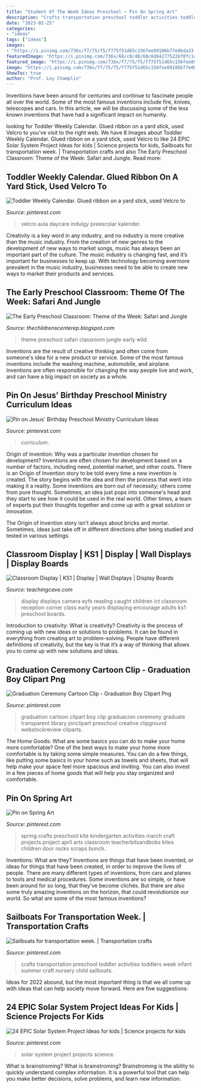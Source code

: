 ```yaml
---
title: "Student Of The Week Ideas Preschool ~ Pin On Spring Art"
description: "Crafts transportation preschool toddler activities toddlers week infant summer craft nursery child sailboats"
date: "2023-02-25"
categories:
- "ideas"
tags: ["ideas"]
images:
- "https://i.pinimg.com/736x/f7/75/f5/f775f51d65c156fee89106b77e0bda33.jpg"
featuredImage: "https://i.pinimg.com/736x/68/c8/d8/68c8d842775226f0fc1c7addb92576f5.jpg"
featured_image: "https://i.pinimg.com/736x/f7/75/f5/f775f51d65c156fee89106b77e0bda33.jpg"
image: "https://i.pinimg.com/736x/f7/75/f5/f775f51d65c156fee89106b77e0bda33.jpg"
ShowToc: true
author: "Prof. Loy Champlin"
---
```



Inventions have been around for centuries and continue to fascinate people all over the world. Some of the most famous inventions include fire, knives, telescopes and cars. In this article, we will be discussing some of the less known inventions that have had a significant impact on humanity.

	

		
looking for Toddler Weekly Calendar. Glued ribbon on a yard stick, used Velcro to you've visit to the right web. We have 8 Images about Toddler Weekly Calendar. Glued ribbon on a yard stick, used Velcro to like 24 EPIC Solar System Project Ideas for kids | Science projects for kids, Sailboats for transportation week. | Transportation crafts and also The Early Preschool Classroom: Theme of the Week: Safari and Jungle. Read more:
		
    
## Toddler Weekly Calendar. Glued Ribbon On A Yard Stick, Used Velcro To

<img loading=lazy src="https://i.pinimg.com/736x/2a/fd/20/2afd20fc61b2a047af9a94165fe0bd47--toddler-calendar-kids-calendar.jpg?b=t" onerror="this.onerror=null;this.src='https://tse1.mm.bing.net/th?id=OIP.bsChMb6JFJC5pR-XMDkv0AHaJ6&amp;pid=15.1';" alt="Toddler Weekly Calendar. Glued ribbon on a yard stick, used Velcro to">

_Source: pinterest.com_

>velcro aula daycare indulgy preescolar kalender. 

	

Creativity is a key word in any industry, and no industry is more creative than the music industry. From the creation of new genres to the development of new ways to market songs, music has always been an important part of the culture. The music industry is changing fast, and it’s important for businesses to keep up. With technology becoming evermore prevalent in the music industry, businesses need to be able to create new ways to market their products and services.

    
## The Early Preschool Classroom: Theme Of The Week: Safari And Jungle

<img loading=lazy src="http://2.bp.blogspot.com/-puJVJukYH9M/UUI2mAbQJ8I/AAAAAAAACQE/F3xG9xZ6Ahs/s1600/DSCN7430.JPG" onerror="this.onerror=null;this.src='https://tse3.mm.bing.net/th?id=OIP.KLOID_c4SyqTEAEYbGTHSAHaJ4&amp;pid=15.1';" alt="The Early Preschool Classroom: Theme of the Week: Safari and Jungle">

_Source: thechildrenscenterep.blogspot.com_

>theme preschool safari classroom jungle early wild. 

	

Inventions are the result of creative thinking and often come from someone's idea for a new product or service. Some of the most famous inventions include the washing machine, automobile, and airplane. Inventions are often responsible for changing the way people live and work, and can have a big impact on society as a whole.

    
## Pin On Jesus&#039; Birthday Preschool Ministry Curriculum Ideas

<img loading=lazy src="https://i.pinimg.com/736x/f7/75/f5/f775f51d65c156fee89106b77e0bda33.jpg" onerror="this.onerror=null;this.src='https://tse1.mm.bing.net/th?id=OIP.STciYHZFpqbQeMsbDWJ1WQHaLY&amp;pid=15.1';" alt="Pin on Jesus&#039; Birthday Preschool Ministry Curriculum Ideas">

_Source: pinterest.com_

>curriculum. 

	

Origin of invention: Why was a particular invention chosen for development?
Inventions are often chosen for development based on a number of factors, including need, potential market, and other costs. There is an Origin of Invention story to be told every time a new invention is created. The story begins with the idea and then the process that went into making it a reality. 
Some inventions are born out of necessity; others come from pure thought. Sometimes, an idea just pops into someone's head and they start to see how it could be used in the real world. Other times, a team of experts put their thoughts together and come up with a great solution or innovation. 

The Origin of Invention story isn't always about bricks and mortar. Sometimes, ideas just take off in different directions after being studied and tested in various settings.

    
## Classroom Display | KS1 | Display | Wall Displays | Display Boards

<img loading=lazy src="https://www.teachingcave.com/wp-content/uploads/2013/10/camera-display.jpg" onerror="this.onerror=null;this.src='https://tse3.mm.bing.net/th?id=OIP.pU3rLa6JaR5nqMcsoWyQQAHaJ4&amp;pid=15.1';" alt="Classroom Display | KS1 | Display | Wall Displays | Display Boards">

_Source: teachingcave.com_

>display displays camera eyfs reading caught children ict classroom reception corner class early years displaying encourage adults ks1 preschool boards. 

	

Introduction to creativity: What is creativity?
Creativity is the process of coming up with new ideas or solutions to problems. It can be found in everything from creating art to problem-solving. People have different definitions of creativity, but the key is that it’s a way of thinking that allows you to come up with new solutions and ideas.

    
## Graduation Ceremony Cartoon Clip - Graduation Boy Clipart Png

<img loading=lazy src="https://i.pinimg.com/736x/8b/27/df/8b27dfb14edcb0b798af1f129ea91b7f.jpg" onerror="this.onerror=null;this.src='https://tse1.mm.bing.net/th?id=OIP.ANgPKjxF3OFpZFk24KSXsAHaM1&amp;pid=15.1';" alt="Graduation Ceremony Cartoon Clip - Graduation Boy Clipart Png">

_Source: pinterest.com_

>graduation cartoon clipart boy clip graduacion ceremony graduate transparent library pinclipart preschool creative clipground webstockreview cliparts. 

	

The Home Goods: What are some basics you can do to make your home more comfortable?
One of the best ways to make your home more comfortable is by taking some simple measures. You can do a few things, like putting some basics in your home such as towels and sheets, that will help make your space feel more spacious and inviting. You can also invest in a few pieces of home goods that will help you stay organized and comfortable.

    
## Pin On Spring Art

<img loading=lazy src="https://i.pinimg.com/736x/60/e7/92/60e7925f0291fc21d3603d0750aea3bb--march-crafts-spring-crafts.jpg" onerror="this.onerror=null;this.src='https://tse3.mm.bing.net/th?id=OIP.k_X5p9v-vprq3gB82-shygHaJ4&amp;pid=15.1';" alt="Pin on Spring Art">

_Source: pinterest.com_

>spring crafts preschool kite kindergarten activities march craft projects project april arts classroom teacherbitsandbobs kites children door rocks scraps bunch. 

	

Inventions: What are they?
Inventions are things that have been invented, or ideas for things that have been created, in order to improve the lives of people. There are many different types of inventions, from cars and planes to tools and medical procedures. Some inventions are so simple, or have been around for so long, that they've become clichés. But there are also some truly amazing inventions on the horizon, that could revolutionize our world. So what are some of the most famous inventions?

    
## Sailboats For Transportation Week. | Transportation Crafts

<img loading=lazy src="https://i.pinimg.com/736x/53/ca/17/53ca171b6fe90487e6e73260a7acfd25--toddler-art-toddler-crafts.jpg" onerror="this.onerror=null;this.src='https://tse3.mm.bing.net/th?id=OIP.KcZULBnB2pCUn9VTKMisdAHaJ3&amp;pid=15.1';" alt="Sailboats for transportation week. | Transportation crafts">

_Source: pinterest.com_

>crafts transportation preschool toddler activities toddlers week infant summer craft nursery child sailboats. 

	

Ideas for 2022 abound, but the most important thing is that we all come up with ideas that can help society move forward. Here are five suggestions: 

    
## 24 EPIC Solar System Project Ideas For Kids | Science Projects For Kids

<img loading=lazy src="https://i.pinimg.com/736x/68/c8/d8/68c8d842775226f0fc1c7addb92576f5.jpg" onerror="this.onerror=null;this.src='https://tse3.mm.bing.net/th?id=OIP.hpGm0Xy_CAAkQfUMRenhyAAAAA&amp;pid=15.1';" alt="24 EPIC Solar System Project Ideas for kids | Science projects for kids">

_Source: pinterest.com_

>solar system project projects science. 

	

What is brainstroming?
What is brainstroming? Brainstroming is the ability to quickly understand complex information. It is a powerful tool that can help you make better decisions, solve problems, and learn new information.

